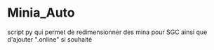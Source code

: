 # Minia_Auto
script py qui permet de redimensionner des mina pour SGC ainsi que d'ajouter ".online" si souhaité
